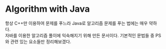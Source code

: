 Algorithm with Java
==

항상 C++만 이용하여 문제를 푸느라 Java로 알고리즘 문제를 푸는 법에는 매우 약하다.    
자바를 이용한 알고리즘 풀이에 익숙해지기 위해 만든 문서이다. 기본적인 문법들 중 PS와 관련 있는 요소들만 정리해보겠다.
